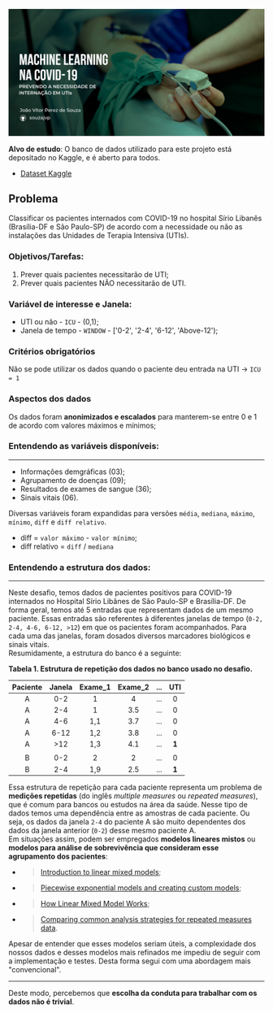 ![img](https://raw.githubusercontent.com/souzajvp/data_science_bootcamp/main/modulo_final/Prancheta%205.png)

**Alvo de estudo**:
O banco de dados utilizado para este projeto está depositado no Kaggle, e é aberto para todos.
* [Dataset Kaggle](https://www.kaggle.com/S%C3%ADrio-Libanes/covid19)

## Problema
Classificar os pacientes internados com COVID-19 no hospital Sírio Libanês (Brasília-DF e São Paulo-SP) de acordo com a necessidade ou não as instalações das Unidades de Terapia Intensiva (UTIs). <br>

### Objetivos/Tarefas:
1. Prever quais pacientes necessitarão de UTI;
2. Prever quais pacientes NÃO necessitarão de UTI.

### Variável de interesse e Janela: 
* UTI ou não - `ICU` - (0,1);
* Janela de tempo - `WINDOW` - ['0-2', '2-4', '6-12', 'Above-12');
    
### Critérios obrigatórios
Não se pode utilizar os dados quando o paciente deu entrada na UTI -> `ICU = 1`
    
### Aspectos dos dados
Os dados foram **anonimizados e escalados** para manterem-se entre 0 e 1 de acordo com valores máximos e mínimos;

### Entendendo as variáveis disponíveis:
***
* Informações demgráficas (03);
* Agrupamento de doenças (09);
* Resultados de exames de sangue (36);
* Sinais vitais (06). <br>

Diversas variáveis foram expandidas para versões `média`, `mediana`, `máximo`, `mínimo`, `diff` e `diff relativo`.
* diff = `valor máximo` - `valor mínimo`;
* diff relativo = `diff` / `mediana`

### Entendendo a estrutura dos dados:
***
Neste desafio, temos dados de pacientes positivos para COVID-19 internados no Hospital Sírio Libânes de São Paulo-SP e Brasília-DF. De forma geral, temos até 5 entradas que representam dados de um mesmo paciente. Essas entradas são referentes à diferentes janelas de tempo (`0-2, 2-4, 4-6, 6-12, >12`) em que os pacientes foram acompanhados. Para cada uma das janelas, foram dosados diversos marcadores biológicos e sinais vitais. <br>
Resumidamente, a estrutura do banco é a seguinte:

**Tabela 1. Estrutura de repetição dos dados no banco usado no desafio.**

| **Paciente** | **Janela** | **Exame_1** | **Exame_2** | ... | **UTI** |
|:------------:|:----------:|:-----------:|:-----------:|-----|:-------:|
|       A      |     0-2    |      1      |      4      | ... |    0    |
|       A      |     2-4    |      1      |     3.5     | ... |    0    |
|       A      |     4-6    |     1,1     |     3.7     | ... |    0    |
|       A      |    6-12    |     1,2     |     3.8     | ... |    0    |
|       A      |     >12    |     1,3     |     4.1     | ... |  **1**  |
|              |            |             |             |     |         |
|       B      |     0-2    |      2      |      2      | ... |    0    |
|       B      |     2-4    |     1,9     |     2.5     | ... |  **1**  |



Essa estrutura de repetição para cada paciente representa um problema de **medições repetidas** (do inglês *multiple measures* ou *repeated measures*), que é comum para bancos ou estudos na área da saúde. Nesse tipo de dados temos uma dependência entre as amostras de cada paciente. Ou seja, os dados da janela `2-4` do paciente A são muito dependentes dos dados da janela anterior (`0-2`) desse mesmo paciente A. <br>
Em situações assim, podem ser empregados **modelos lineares mistos** ou **modelos para análise de sobrevivência que consideram esse agrupamento dos pacientes**:
* >[Introduction to linear mixed models](https://ourcodingclub.github.io/tutorials/mixed-models/#what);
* >[Piecewise exponential models and creating custom models](https://lifelines.readthedocs.io/en/latest/jupyter_notebooks/Piecewise%20Exponential%20Models%20and%20Creating%20Custom%20Models.html);
* >[How Linear Mixed Model Works](https://towardsdatascience.com/how-linear-mixed-model-works-350950a82911);
* > [Comparing common analysis strategies for repeated measures data](https://eshinjolly.com/2019/02/18/rep_measures/).

Apesar de entender que esses modelos seriam úteis, a complexidade dos nossos dados e desses modelos mais refinados me impediu de seguir com a implementação e testes. Desta forma segui com uma abordagem mais "convencional".
***
Deste modo, percebemos que  **escolha da conduta para trabalhar com os dados não é trivial**.
